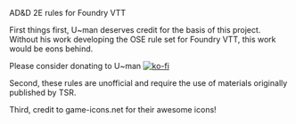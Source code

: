AD&D 2E rules for Foundry VTT

First things first, U~man deserves credit for the basis of this project.  Without his work developing the OSE rule set for Foundry VTT, this work would be eons behind.

Please consider donating to U~man [![ko-fi](https://www.ko-fi.com/img/githubbutton_sm.svg)](https://ko-fi.com/H2H21WMKA)

Second, these rules are unofficial and require the use of materials originally published by TSR.

Third, credit to game-icons.net for their awesome icons!
